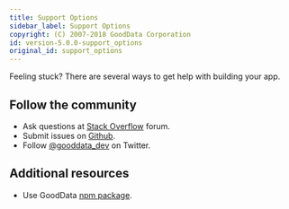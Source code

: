 ```yaml
---
title: Support Options
sidebar_label: Support Options
copyright: (C) 2007-2018 GoodData Corporation
id: version-5.0.0-support_options
original_id: support_options
---
```


Feeling stuck? There are several ways to get help with building your app.

## Follow the community
* Ask questions at [Stack Overflow](https://stackoverflow.com/questions/tagged/gooddata) forum.
* Submit issues on [Github](https://github.com/gooddata/gooddata-react-components).
* Follow [@gooddata_dev](https://twitter.com/gooddata_dev) on Twitter.

## Additional resources
* Use GoodData [npm package](https://www.npmjs.com/package/@gooddata/react-components).
